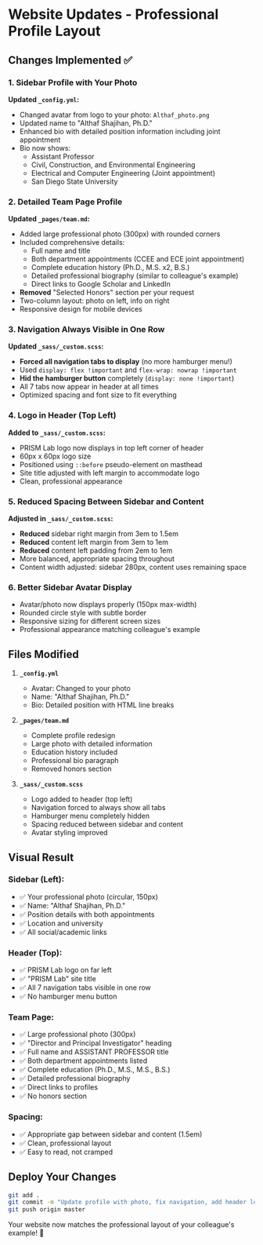# Website Updates - Professional Profile Layout

## Changes Implemented ✅

### 1. Sidebar Profile with Your Photo
**Updated `_config.yml`:**
- Changed avatar from logo to your photo: `Althaf_photo.png`
- Updated name to "Althaf Shajihan, Ph.D."
- Enhanced bio with detailed position information including joint appointment
- Bio now shows:
  - Assistant Professor
  - Civil, Construction, and Environmental Engineering
  - Electrical and Computer Engineering (Joint appointment)
  - San Diego State University

### 2. Detailed Team Page Profile
**Updated `_pages/team.md`:**
- Added large professional photo (300px) with rounded corners
- Included comprehensive details:
  - Full name and title
  - Both department appointments (CCEE and ECE joint appointment)
  - Complete education history (Ph.D., M.S. x2, B.S.)
  - Detailed professional biography (similar to colleague's example)
  - Direct links to Google Scholar and LinkedIn
- **Removed** "Selected Honors" section per your request
- Two-column layout: photo on left, info on right
- Responsive design for mobile devices

### 3. Navigation Always Visible in One Row
**Updated `_sass/_custom.scss`:**
- **Forced all navigation tabs to display** (no more hamburger menu!)
- Used `display: flex !important` and `flex-wrap: nowrap !important`
- **Hid the hamburger button** completely (`display: none !important`)
- All 7 tabs now appear in header at all times
- Optimized spacing and font size to fit everything

### 4. Logo in Header (Top Left)
**Added to `_sass/_custom.scss`:**
- PRISM Lab logo now displays in top left corner of header
- 60px x 60px logo size
- Positioned using `::before` pseudo-element on masthead
- Site title adjusted with left margin to accommodate logo
- Clean, professional appearance

### 5. Reduced Spacing Between Sidebar and Content
**Adjusted in `_sass/_custom.scss`:**
- **Reduced** sidebar right margin from 3em to 1.5em
- **Reduced** content left margin from 3em to 1em
- **Reduced** content left padding from 2em to 1em
- More balanced, appropriate spacing throughout
- Content width adjusted: sidebar 280px, content uses remaining space

### 6. Better Sidebar Avatar Display
- Avatar/photo now displays properly (150px max-width)
- Rounded circle style with subtle border
- Responsive sizing for different screen sizes
- Professional appearance matching colleague's example

## Files Modified

1. **`_config.yml`**
   - Avatar: Changed to your photo
   - Name: "Althaf Shajihan, Ph.D."
   - Bio: Detailed position with HTML line breaks

2. **`_pages/team.md`**
   - Complete profile redesign
   - Large photo with detailed information
   - Education history included
   - Professional bio paragraph
   - Removed honors section

3. **`_sass/_custom.scss`**
   - Logo added to header (top left)
   - Navigation forced to always show all tabs
   - Hamburger menu completely hidden
   - Spacing reduced between sidebar and content
   - Avatar styling improved

## Visual Result

### Sidebar (Left):
- ✅ Your professional photo (circular, 150px)
- ✅ Name: "Althaf Shajihan, Ph.D."
- ✅ Position details with both appointments
- ✅ Location and university
- ✅ All social/academic links

### Header (Top):
- ✅ PRISM Lab logo on far left
- ✅ "PRISM Lab" site title
- ✅ All 7 navigation tabs visible in one row
- ✅ No hamburger menu button

### Team Page:
- ✅ Large professional photo (300px)
- ✅ "Director and Principal Investigator" heading
- ✅ Full name and ASSISTANT PROFESSOR title
- ✅ Both department appointments listed
- ✅ Complete education (Ph.D., M.S., M.S., B.S.)
- ✅ Detailed professional biography
- ✅ Direct links to profiles
- ✅ No honors section

### Spacing:
- ✅ Appropriate gap between sidebar and content (1.5em)
- ✅ Clean, professional layout
- ✅ Easy to read, not cramped

## Deploy Your Changes

```bash
git add .
git commit -m "Update profile with photo, fix navigation, add header logo, adjust spacing"
git push origin master
```

Your website now matches the professional layout of your colleague's example! 🎉
